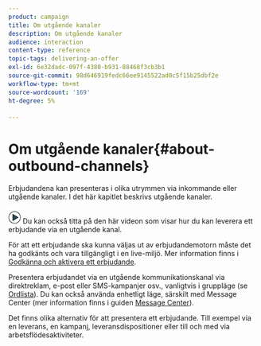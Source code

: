 ```yaml
---
product: campaign
title: Om utgående kanaler
description: Om utgående kanaler
audience: interaction
content-type: reference
topic-tags: delivering-an-offer
exl-id: 6e32dadc-097f-4380-b931-88468f3cb3b1
source-git-commit: 98d646919fedc66ee9145522ad0c5f15b25dbf2e
workflow-type: tm+mt
source-wordcount: '169'
ht-degree: 5%

---
```


# Om utgående kanaler{#about-outbound-channels}

Erbjudandena kan presenteras i olika utrymmen via inkommande eller utgående kanaler. I det här kapitlet beskrivs utgående kanaler.

![](assets/do-not-localize/how-to-video.png) Du kan också titta på den här  [](https://helpx.adobe.com/campaign/classic/how-to/deliver-an-offer-on-outbound-channel-in-acv6.html?playlist=/ccx/v1/collection/product/campaign/classic/segment/digital-marketers/explevel/intermediate/applaunch/get-started/collection.ccx.js&amp;ref=helpx.adobe.com) videon som visar hur du kan leverera ett erbjudande via en utgående kanal.

För att ett erbjudande ska kunna väljas ut av erbjudandemotorn måste det ha godkänts och vara tillgängligt i en live-miljö. Mer information finns i [Godkänna och aktivera ett erbjudande](../../interaction/using/approving-and-activating-an-offer.md).

Presentera erbjudandet via en utgående kommunikationskanal via direktreklam, e-post eller SMS-kampanjer osv., vanligtvis i gruppläge (se [Ordlista](../../interaction/using/glossary.md)). Du kan också använda enhetligt läge, särskilt med Message Center (mer information finns i guiden [Message Center](../../message-center/using/about-transactional-messaging.md)).

Det finns olika alternativ för att presentera ett erbjudande. Till exempel via en leverans, en kampanj, leveransdispositioner eller till och med via arbetsflödesaktiviteter.
